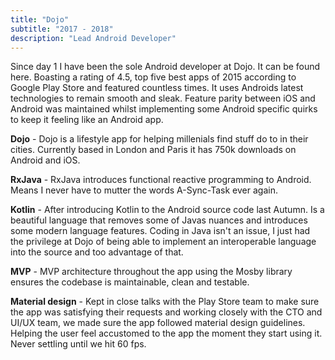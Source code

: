 ```yaml
---
title: "Dojo"
subtitle: "2017 - 2018"
description: "Lead Android Developer" 
---
```

Since day 1 I have been the sole Android developer at Dojo. It can be found here. Boasting a rating of 4.5, top five best apps of 2015 according to Google Play Store and featured countless times. It uses Androids latest technologies to remain smooth and sleak. Feature parity between iOS and Android was maintained whilst implementing some Android specific quirks to keep it feeling like an Android app. 

**Dojo** - Dojo is a lifestyle app for helping millenials find stuff do to in their cities. Currently based in London and Paris it has 750k downloads on Android and iOS. 

**RxJava** - RxJava introduces functional reactive programming to Android. Means I never have to mutter the words A-Sync-Task ever again. 

**Kotlin** - After introducing Kotlin to the Android source code last Autumn. Is a beautiful language that removes some of Javas nuances and introduces some modern language features. Coding in Java isn't an issue, I just had the privilege at Dojo of being able to implement an interoperable language into the source and too advantage of that. 

**MVP** - MVP architecture throughout the app using the Mosby library ensures the codebase is maintainable, clean and testable. 

**Material design** - Kept in close talks with the Play Store team to make sure the app was satisfying their requests and working closely with the CTO and UI/UX team, we made sure the app followed material design guidelines. Helping the user feel accustomed to the app the moment they start using it. Never settling until we hit 60 fps. 


